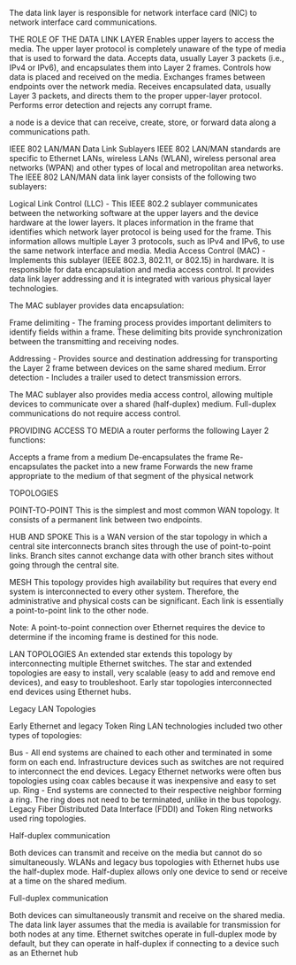  The data link layer is responsible for network interface card (NIC) to network interface card communications.


THE ROLE OF THE DATA LINK LAYER
 Enables upper layers to access the media. The upper layer protocol is completely unaware of the type of media that is used to forward the data.
Accepts data, usually Layer 3 packets (i.e., IPv4 or IPv6), and encapsulates them into Layer 2 frames.
Controls how data is placed and received on the media.
Exchanges frames between endpoints over the network media.
Receives encapsulated data, usually Layer 3 packets, and directs them to the proper upper-layer protocol.
Performs error detection and rejects any corrupt frame.




a node is a device that can receive, create, store, or forward data along a communications path.

 IEEE 802 LAN/MAN Data Link Sublayers
IEEE 802 LAN/MAN standards are specific to Ethernet LANs, wireless LANs (WLAN), wireless personal area networks (WPAN) and other types of local and metropolitan area networks. The IEEE 802 LAN/MAN data link layer consists of the following two sublayers:

Logical Link Control (LLC) - This IEEE 802.2 sublayer communicates between the networking software at the upper layers and the device hardware at the lower layers. It places information in the frame that identifies which network layer protocol is being used for the frame. This information allows multiple Layer 3 protocols, such as IPv4 and IPv6, to use the same network interface and media.
Media Access Control (MAC) - Implements this sublayer (IEEE 802.3, 802.11, or 802.15) in hardware. It is responsible for data encapsulation and media access control. It provides data link layer addressing and it is integrated with various physical layer technologies.

The MAC sublayer provides data encapsulation:

Frame delimiting - The framing process provides important delimiters to identify fields within a frame. These delimiting bits provide synchronization between the transmitting and receiving nodes.

Addressing - Provides source and destination addressing for transporting the Layer 2 frame between devices on the same shared medium.
Error detection - Includes a trailer used to detect transmission errors.

The MAC sublayer also provides media access control, allowing multiple devices to communicate over a shared (half-duplex) medium. Full-duplex communications do not require access control.


PROVIDING ACCESS TO MEDIA
 a router performs the following Layer 2 functions:

Accepts a frame from a medium
De-encapsulates the frame
Re-encapsulates the packet into a new frame
Forwards the new frame appropriate to the medium of that segment of the physical network

TOPOLOGIES

POINT-TO-POINT
This is the simplest and most common WAN topology. It consists of a permanent link between two endpoints.

HUB AND SPOKE
This is a WAN version of the star topology in which a central site interconnects branch sites through the use of point-to-point links. Branch sites cannot exchange data with other branch sites without going through the central site.

MESH
This topology provides high availability but requires that every end system is interconnected to every other system. Therefore, the administrative and physical costs can be significant. Each link is essentially a point-to-point link to the other node.

Note: A point-to-point connection over Ethernet requires the device to determine if the incoming frame is destined for this node.

LAN TOPOLOGIES
 An extended star extends this topology by interconnecting multiple Ethernet switches. The star and extended topologies are easy to install, very scalable (easy to add and remove end devices), and easy to troubleshoot. Early star topologies interconnected end devices using Ethernet hubs.

 Legacy LAN Topologies

Early Ethernet and legacy Token Ring LAN technologies included two other types of topologies:

Bus - All end systems are chained to each other and terminated in some form on each end. Infrastructure devices such as switches are not required to interconnect the end devices. Legacy Ethernet networks were often bus topologies using coax cables because it was inexpensive and easy to set up.
Ring - End systems are connected to their respective neighbor forming a ring. The ring does not need to be terminated, unlike in the bus topology. Legacy Fiber Distributed Data Interface (FDDI) and Token Ring networks used ring topologies.


Half-duplex communication

Both devices can transmit and receive on the media but cannot do so simultaneously. WLANs and legacy bus topologies with Ethernet hubs use the half-duplex mode. Half-duplex allows only one device to send or receive at a time on the shared medium. 

Full-duplex communication

Both devices can simultaneously transmit and receive on the shared media. The data link layer assumes that the media is available for transmission for both nodes at any time. Ethernet switches operate in full-duplex mode by default, but they can operate in half-duplex if connecting to a device such as an Ethernet hub
